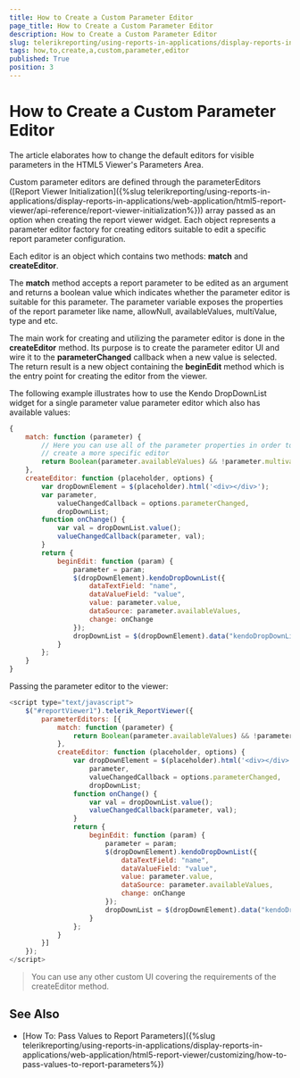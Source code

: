 ```yaml
---
title: How to Create a Custom Parameter Editor
page_title: How to Create a Custom Parameter Editor 
description: How to Create a Custom Parameter Editor
slug: telerikreporting/using-reports-in-applications/display-reports-in-applications/web-application/html5-report-viewer/customizing/how-to-create-a-custom-parameter-editor
tags: how,to,create,a,custom,parameter,editor
published: True
position: 3
---
```


# How to Create a Custom Parameter Editor

The article elaborates how to change the default editors for visible parameters in the HTML5 Viewer's Parameters Area. 

Custom parameter editors are defined through the parameterEditors ([Report Viewer Initialization]({%slug telerikreporting/using-reports-in-applications/display-reports-in-applications/web-application/html5-report-viewer/api-reference/report-viewer-initialization%})) array passed as an option when creating the report viewer widget. Each object represents a parameter editor factory for creating editors suitable to edit a specific report parameter configuration. 

Each editor is an object which contains two methods: __match__ and __createEditor__. 

The __match__ method accepts a report parameter to be edited as an argument and returns a boolean value which indicates whether the parameter editor is suitable for this parameter. The parameter variable exposes the properties of the report parameter like name, allowNull, availableValues, multiValue, type and etc. 

The main work for creating and utilizing the parameter editor is done in the __createEditor__ method. Its purpose is to create the parameter editor UI and wire it to the __parameterChanged__ callback when a new value is selected. The return result is a new object containing the __beginEdit__ method which is the entry point for creating the editor from the viewer. 

The following example illustrates how to use the Kendo DropDownList widget for a single parameter value parameter editor which also has available values: 

````JavaScript
{
	match: function (parameter) {
		// Here you can use all of the parameter properties in order to
		// create a more specific editor
		return Boolean(parameter.availableValues) && !parameter.multivalue;
	},
	createEditor: function (placeholder, options) {
		var dropDownElement = $(placeholder).html('<div></div>');
		var parameter,
			valueChangedCallback = options.parameterChanged,
			dropDownList;
		function onChange() {
			var val = dropDownList.value();
			valueChangedCallback(parameter, val);
		}
		return {
			beginEdit: function (param) {
				parameter = param;
				$(dropDownElement).kendoDropDownList({
					dataTextField: "name",
					dataValueField: "value",
					value: parameter.value,
					dataSource: parameter.availableValues,
					change: onChange
				});
				dropDownList = $(dropDownElement).data("kendoDropDownList");
			}
		};
	}
}
````


Passing the parameter editor to the viewer: 

````JavaScript
<script type="text/javascript">
	$("#reportViewer1").telerik_ReportViewer({
		parameterEditors: [{
			match: function (parameter) {
				return Boolean(parameter.availableValues) && !parameter.multivalue;
			},
			createEditor: function (placeholder, options) {
				var dropDownElement = $(placeholder).html('<div></div>'),
					parameter,
					valueChangedCallback = options.parameterChanged,
					dropDownList;
				function onChange() {
					var val = dropDownList.value();
					valueChangedCallback(parameter, val);
				}
				return {
					beginEdit: function (param) {
						parameter = param;
						$(dropDownElement).kendoDropDownList({
							dataTextField: "name",
							dataValueField: "value",
							value: parameter.value,
							dataSource: parameter.availableValues,
							change: onChange
						});
						dropDownList = $(dropDownElement).data("kendoDropDownList");
					}
				};
			}
		}]
	});
</script>
````


> You can use any other custom UI covering the requirements of the createEditor method.

## See Also

* [How To: Pass Values to Report Parameters]({%slug telerikreporting/using-reports-in-applications/display-reports-in-applications/web-application/html5-report-viewer/customizing/how-to-pass-values-to-report-parameters%})
